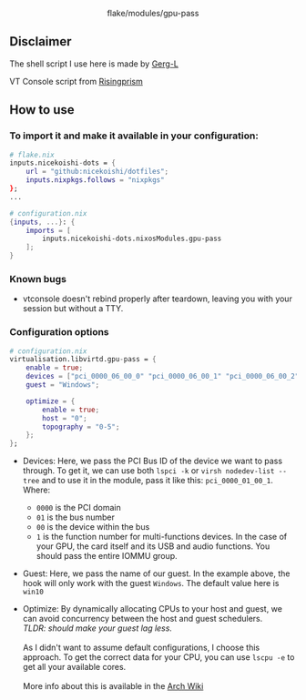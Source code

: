 <p align="center">
    flake/modules/gpu-pass
</p>

## Disclaimer

The shell script I use here is made by [Gerg-L](https://github.com/Gerg-L/nixos)

VT Console script from [Risingprism](https://gitlab.com/risingprismtv/single-gpu-passthrough)

## How to use

### To import it and make it available in your configuration:

```nix
# flake.nix
inputs.nicekoishi-dots = {
    url = "github:nicekoishi/dotfiles";
    inputs.nixpkgs.follows = "nixpkgs"
};
...

# configuration.nix
{inputs, ...}: {
    imports = [
        inputs.nicekoishi-dots.nixosModules.gpu-pass
    ];
}
```

### Known bugs

- vtconsole doesn't rebind properly after teardown, leaving you with your session but without a TTY.

### Configuration options

```nix
# configuration.nix
virtualisation.libvirtd.gpu-pass = {
    enable = true;
    devices = ["pci_0000_06_00_0" "pci_0000_06_00_1" "pci_0000_06_00_2" "pci_0000_06_00_3"];
    guest = "Windows";

    optimize = {
        enable = true;
        host = "0";
        topography = "0-5";
    };
};
```

- Devices: Here, we pass the PCI Bus ID of the device we want to pass through.
  To get it, we can use both `lspci -k` or `virsh nodedev-list --tree` and to use
  it in the module, pass it like this: `pci_0000_01_00_1`. Where:

  - `0000` is the PCI domain
  - `01` is the bus number
  - `00` is the device within the bus
  - `1` is the function number for multi-functions devices. In the case of your GPU,
    the card itself and its USB and audio functions. You should pass the entire IOMMU group.

- Guest: Here, we pass the name of our guest. In the example above, the hook will only work
  with the guest `Windows`. The default value here is `win10`

- Optimize: By dynamically allocating CPUs to your host and guest, we can avoid
  concurrency between the host and guest schedulers.<br>
  _TLDR: should make your guest lag less._<br>
  <br>As I didn't want to assume default configurations, I choose this approach.
  To get the correct data for your CPU, you can use `lscpu -e` to get all your available cores.<br>
  <br>More info about this is available in the [Arch Wiki](https://wiki.archlinux.org/title/PCI_passthrough_via_OVMF#Dynamically_isolating_CPUs)
